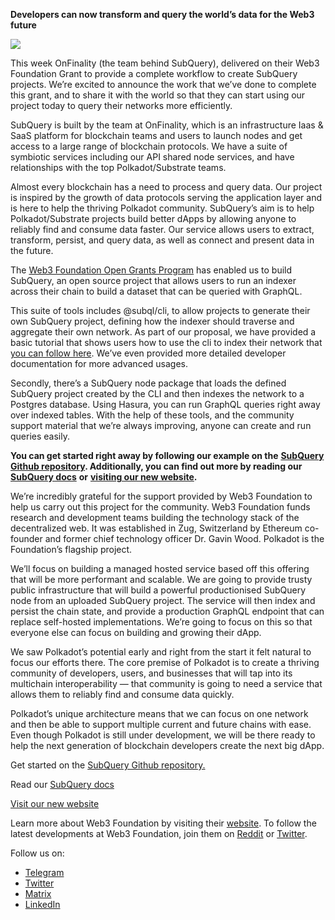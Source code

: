 
**Developers can now transform and query the world’s data for the Web3 future**

![](https://miro.medium.com/max/1400/1*f9Jw37LjUGu8P8W39cjDYw.png)

This week OnFinality (the team behind SubQuery), delivered on their Web3 Foundation Grant to provide a complete workflow to create SubQuery projects. We’re excited to announce the work that we’ve done to complete this grant, and to share it with the world so that they can start using our project today to query their networks more efficiently.

SubQuery is built by the team at OnFinality, which is an infrastructure Iaas & SaaS platform for blockchain teams and users to launch nodes and get access to a large range of blockchain protocols. We have a suite of symbiotic services including our API shared node services, and have relationships with the top Polkadot/Substrate teams.

Almost every blockchain has a need to process and query data. Our project is inspired by the growth of data protocols serving the application layer and is here to help the thriving Polkadot community. SubQuery’s aim is to help Polkadot/Substrate projects build better dApps by allowing anyone to reliably find and consume data faster. Our service allows users to extract, transform, persist, and query data, as well as connect and present data in the future.

The [Web3 Foundation Open Grants Program](https://github.com/w3f/Open-Grants-Program/pull/136) has enabled us to build SubQuery, an open source project that allows users to run an indexer across their chain to build a dataset that can be queried with GraphQL.

This suite of tools includes @subql/cli, to allow projects to generate their own SubQuery project, defining how the indexer should traverse and aggregate their own network. As part of our proposal, we have provided a basic tutorial that shows users how to use the cli to index their network that [you can follow here](https://doc.subquery.network/quickstart.html). We’ve even provided more detailed developer documentation for more advanced usages.

Secondly, there’s a SubQuery node package that loads the defined SubQuery project created by the CLI and then indexes the network to a Postgres database. Using Hasura, you can run GraphQL queries right away over indexed tables. With the help of these tools, and the community support material that we’re always improving, anyone can create and run queries easily.

**You can get started right away by following our example on the** [**SubQuery Github repository**](https://github.com/OnFinality-io/subql)**. Additionally, you can find out more by reading our** [**SubQuery docs**](https://doc.subquery.network/) **or** [**visiting our new website**](https://subquery.network/)**.**

We’re incredibly grateful for the support provided by Web3 Foundation to help us carry out this project for the community. Web3 Foundation funds research and development teams building the technology stack of the decentralized web. It was established in Zug, Switzerland by Ethereum co-founder and former chief technology officer Dr. Gavin Wood. Polkadot is the Foundation’s flagship project.

We’ll focus on building a managed hosted service based off this offering that will be more performant and scalable. We are going to provide trusty public infrastructure that will build a powerful productionised SubQuery node from an uploaded SubQuery project. The service will then index and persist the chain state, and provide a production GraphQL endpoint that can replace self-hosted implementations. We’re going to focus on this so that everyone else can focus on building and growing their dApp.

We saw Polkadot’s potential early and right from the start it felt natural to focus our efforts there. The core premise of Polkadot is to create a thriving community of developers, users, and businesses that will tap into its multichain interoperability — that community is going to need a service that allows them to reliably find and consume data quickly.

Polkadot’s unique architecture means that we can focus on one network and then be able to support multiple current and future chains with ease. Even though Polkadot is still under development, we will be there ready to help the next generation of blockchain developers create the next big dApp.

Get started on the [SubQuery Github repository.](https://github.com/OnFinality-io/subql)

Read our [SubQuery docs](https://doc.subquery.network/)

[Visit our new website](https://subquery.network/)

Learn more about Web3 Foundation by visiting their [website](https://web3.foundation/). To follow the latest developments at Web3 Foundation, join them on [Reddit](https://www.reddit.com/r/dot/) or [Twitter](https://twitter.com/web3foundation).

Follow us on:

-   [Telegram](https://t.me/subquerynetwork)
-   [Twitter](https://twitter.com/subquerynetwork)
-   [Matrix](https://matrix.to/#/%23subquery:matrix.org)
-   [LinkedIn](https://www.linkedin.com/company/subquery)